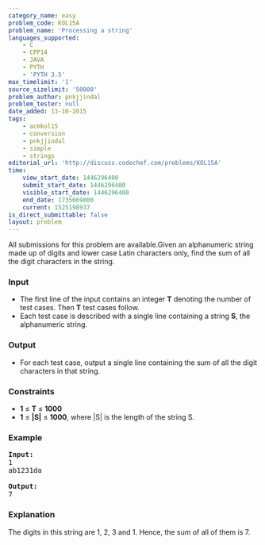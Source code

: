 ```yaml
---
category_name: easy
problem_code: KOL15A
problem_name: 'Processing a string'
languages_supported:
    - C
    - CPP14
    - JAVA
    - PYTH
    - 'PYTH 3.5'
max_timelimit: '1'
source_sizelimit: '50000'
problem_author: pnkjjindal
problem_tester: null
date_added: 13-10-2015
tags:
    - acmkol15
    - conversion
    - pnkjjindal
    - simple
    - strings
editorial_url: 'http://discuss.codechef.com/problems/KOL15A'
time:
    view_start_date: 1446296400
    submit_start_date: 1446296400
    visible_start_date: 1446296400
    end_date: 1735669800
    current: 1525198937
is_direct_submittable: false
layout: problem
---
```

All submissions for this problem are available.Given an alphanumeric string made up of digits and lower case Latin characters only, find the sum of all the digit characters in the string.

### Input

- The first line of the input contains an integer **T** denoting the number of test cases. Then **T** test cases follow.
- Each test case is described with a single line containing a string **S**, the alphanumeric string.

### Output

- For each test case, output a single line containing the sum of all the digit characters in that string.

### Constraints

- **1** ≤ **T** ≤ **1000**
- **1** ≤ **|S|** ≤ **1000**, where |S| is the length of the string S.

### Example

<pre><b>Input:</b>
1
ab1231da

<b>Output:</b>
7
</pre>
### Explanation

The digits in this string are 1, 2, 3 and 1. Hence, the sum of all of them is 7.
